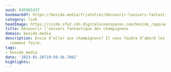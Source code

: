 ```yaml
---
uuid: 645601437
bookmarkOf: https://beside.media/fr/atelier/decouvrir-lunivers-fantastique-des-champignons/
category: link
headImage: https://cside.sfo2.cdn.digitaloceanspaces.com/beside_/app/www/2022/09/Beside-Mycologie-thumbnail.jpg
title: Découvrir l’univers fantastique des champignons
domain: beside.media
description: Envie d’aller aux champignons? Il vous faudra d’abord les trouver. Voici
  comment faire.
tags:
- beside_media
date: '2023-01-26T19:50:36.786Z'
highlights: 
---
```



